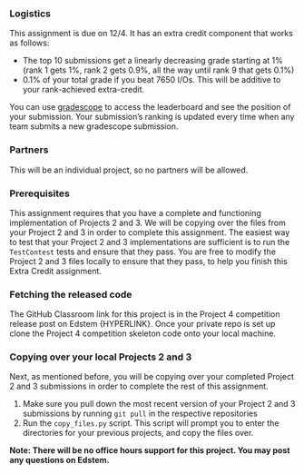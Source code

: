 ### Logistics

This assignment is due on 12/4. It has an extra credit component that works as follows:

- The top 10 submissions get a linearly decreasing grade starting at 1% (rank 1 gets 1%, rank 2 gets 0.9%, all the way until rank 9 that gets 0.1%)
- 0.1% of your total grade if you beat 7650 I/Os. This will be additive to your rank-achieved extra-credit.

You can use [gradescope](https://www.gradescope.com/courses/580455/assignments/3385076) to access the leaderboard and see the position of your submission. Your submission’s ranking is updated every time when any team submits a new gradescope submission.

### Partners

This will be an individual project, so no partners will be allowed.

### Prerequisites

This assignment requires that you have a complete and functioning implementation of Projects 2 and 3. We will be copying over the files from your Project 2 and 3 in order to complete this assignment. The easiest way to test that your Project 2 and 3 implementations are sufficient is to run the `TestContest` tests and ensure that they pass. You are free to modify the Project 2 and 3 files locally to ensure that they pass, to help you finish this Extra Credit assignment.

### Fetching the released code

The GitHub Classroom link for this project is in the Project 4 competition release post on Edstem {HYPERLINK}. Once your private repo is set up clone the Project 4 competition skeleton code onto your local machine.

### Copying over your local Projects 2 and 3

Next, as mentioned before, you will be copying over your completed Project 2 and 3 submissions in order to complete the rest of this assignment. 

1. Make sure you pull down the most recent version of your Project 2 and 3 submissions by running `git pull` in the respective repositories
2. Run the `copy_files.py` script. This script will prompt you to enter the directories for your previous projects, and copy the files over.

**Note: There will be no office hours support for this project. You may post any questions on Edstem.**